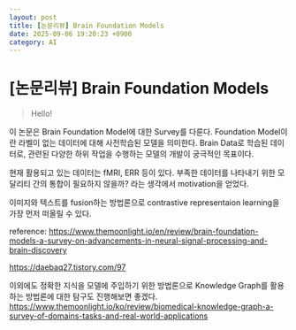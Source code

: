 ```yaml
---
layout: post
title: [논문리뷰] Brain Foundation Models
date: 2025-09-06 19:20:23 +0900
category: AI
---
```

# [논문리뷰] Brain Foundation Models
> Hello!

이 논문은 Brain Foundation Model에 대한 Survey를 다룬다.
Foundation Model이란 라벨이 없는 데이터에 대해 사전학습된 모델을 의미한다.
Brain Data로 학습된 데이터로, 관련된 다양한 하위 작업을 수행하는 모델의 개발이 궁극적인 목표이다.

현재 활용되고 있는 데이터는 fMRI, ERR 등이 있다.
부족한 데이터를 나타내기 위한 모달리티 간의 통합이 필요하지 않을까? 라는 생각에서 motivation을 얻었다.

이미지와 텍스트를 fusion하는 방법론으로 contrastive representaion learning을 가장 먼저 떠올릴 수 있다.

reference: https://www.themoonlight.io/en/review/brain-foundation-models-a-survey-on-advancements-in-neural-signal-processing-and-brain-discovery

https://daebaq27.tistory.com/97

이외에도 정확한 지식을 모델에 주입하기 위한 방법론으로 Knowledge Graph를 활용하는 방법론에 대한 탐구도 진행해보면 좋겠다.
https://www.themoonlight.io/ko/review/biomedical-knowledge-graph-a-survey-of-domains-tasks-and-real-world-applications